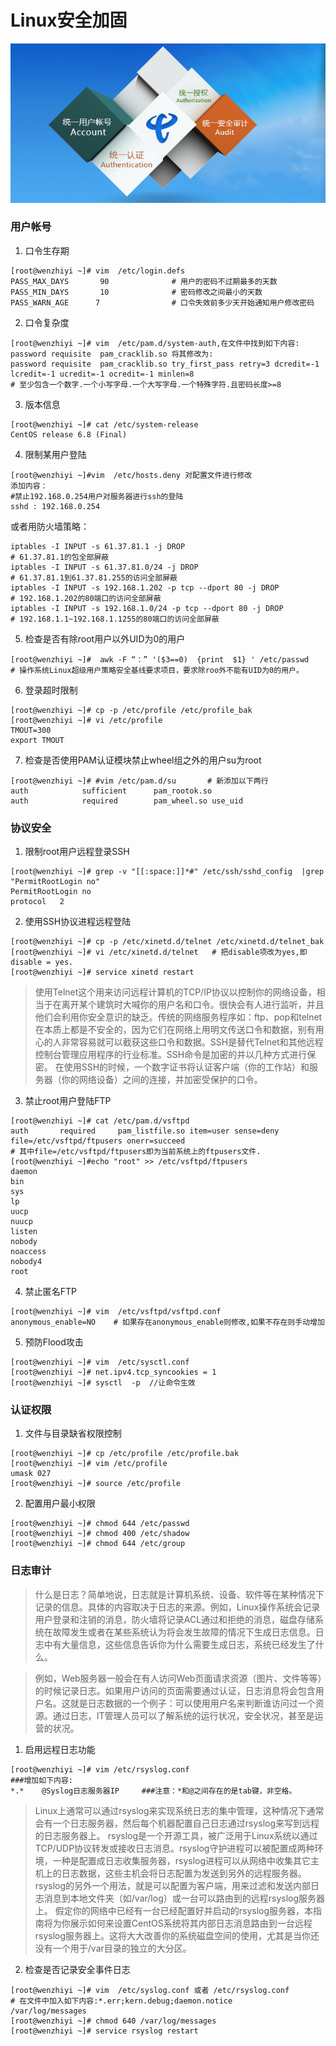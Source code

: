 # Linux安全加固
![安全加固项目](./LinuxSafe.jpg)

### 用户帐号
1. 口令生存期
```
[root@wenzhiyi ~]# vim  /etc/login.defs
PASS_MAX_DAYS       90              # 用户的密码不过期最多的天数
PASS_MIN_DAYS       10              # 密码修改之间最小的天数
PASS_WARN_AGE      7                # 口令失效前多少天开始通知用户修改密码
```
2. 口令复杂度
```
[root@wenzhiyi ~]# vim  /etc/pam.d/system-auth,在文件中找到如下内容:
password requisite  pam_cracklib.so 将其修改为:
password requisite  pam_cracklib.so try_first_pass retry=3 dcredit=-1 lcredit=-1 ucredit=-1 ocredit=-1 minlen=8       
# 至少包含一个数字.一个小写字母.一个大写字母.一个特殊字符.且密码长度>=8
```
3. 版本信息
```
[root@wenzhiyi ~]# cat /etc/system-release
CentOS release 6.8 (Final)
```
4. 限制某用户登陆
```
[root@wenzhiyi ~]#vim  /etc/hosts.deny 对配置文件进行修改
添加内容：
#禁止192.168.0.254用户对服务器进行ssh的登陆
sshd : 192.168.0.254  
```
或者用防火墙策略：
```
iptables -I INPUT -s 61.37.81.1 -j DROP
# 61.37.81.1的包全部屏蔽
iptables -I INPUT -s 61.37.81.0/24 -j DROP
# 61.37.81.1到61.37.81.255的访问全部屏蔽
iptables -I INPUT -s 192.168.1.202 -p tcp --dport 80 -j DROP
# 192.168.1.202的80端口的访问全部屏蔽
iptables -I INPUT -s 192.168.1.0/24 -p tcp --dport 80 -j DROP
# 192.168.1.1~192.168.1.1255的80端口的访问全部屏蔽
```
5. 检查是否有除root用户以外UID为0的用户
```
[root@wenzhiyi ~]#  awk -F “：” '($3==0)  {print  $1} ' /etc/passwd
# 操作系统Linux超级用户策略安全基线要求项目，要求除roo外不能有UID为0的用户。
```
6. 登录超时限制
```
[root@wenzhiyi ~]# cp -p /etc/profile /etc/profile_bak
[root@wenzhiyi ~]# vi /etc/profile
TMOUT=300                                 
export TMOUT
```
7. 检查是否使用PAM认证模块禁止wheel组之外的用户su为root
```
[root@wenzhiyi ~]# #vim /etc/pam.d/su       # 新添加以下两行
auth            sufficient      pam_rootok.so
auth            required        pam_wheel.so use_uid
```

### 协议安全
1. 限制root用户远程登录SSH
```
[root@wenzhiyi ~]# grep -v "[[:space:]]*#" /etc/ssh/sshd_config  |grep "PermitRootLogin no"
PermitRootLogin no
protocol   2
```
2. 使用SSH协议进程远程登陆
```
[root@wenzhiyi ~]# cp -p /etc/xinetd.d/telnet /etc/xinetd.d/telnet_bak
[root@wenzhiyi ~]# vi /etc/xinetd.d/telnet   # 把disable项改为yes,即disable = yes.
[root@wenzhiyi ~]# service xinetd restart
```
>使用Telnet这个用来访问远程计算机的TCP/IP协议以控制你的网络设备，相当于在离开某个建筑时大喊你的用户名和口令。很快会有人进行监听，并且他们会利用你安全意识的缺乏。传统的网络服务程序如：ftp、pop和telnet在本质上都是不安全的，因为它们在网络上用明文传送口令和数据，别有用心的人非常容易就可以截获这些口令和数据。SSH是替代Telnet和其他远程控制台管理应用程序的行业标准。SSH命令是加密的并以几种方式进行保密。 在使用SSH的时候，一个数字证书将认证客户端（你的工作站）和服务器（你的网络设备）之间的连接，并加密受保护的口令。

3. 禁止root用户登陆FTP
```
[root@wenzhiyi ~]# cat /etc/pam.d/vsftpd
auth       required     pam_listfile.so item=user sense=deny file=/etc/vsftpd/ftpusers onerr=succeed
# 其中file=/etc/vsftpd/ftpusers即为当前系统上的ftpusers文件.
[root@wenzhiyi ~]#echo "root" >> /etc/vsftpd/ftpusers
daemon
bin
sys
lp
uucp
nuucp
listen
nobody
noaccess
nobody4
root
```
4. 禁止匿名FTP
```
[root@wenzhiyi ~]# vim  /etc/vsftpd/vsftpd.conf
anonymous_enable=NO    # 如果存在anonymous_enable则修改,如果不存在则手动增加
```
5. 预防Flood攻击
```
[root@wenzhiyi ~]# vim  /etc/sysctl.conf
[root@wenzhiyi ~]# net.ipv4.tcp_syncookies = 1
[root@wenzhiyi ~]# sysctl  -p  //让命令生效
```

### 认证权限
1. 文件与目录缺省权限控制
```
[root@wenzhiyi ~]# cp /etc/profile /etc/profile.bak
[root@wenzhiyi ~]# vim /etc/profile
umask 027
[root@wenzhiyi ~]# source /etc/profile
```
2. 配置用户最小权限
```
[root@wenzhiyi ~]# chmod 644 /etc/passwd
[root@wenzhiyi ~]# chmod 400 /etc/shadow
[root@wenzhiyi ~]# chmod 644 /etc/group
```

### 日志审计
>什么是日志？简单地说，日志就是计算机系统、设备、软件等在某种情况下记录的信息。具体的内容取决于日志的来源。例如，Linux操作系统会记录用户登录和注销的消息，防火墙将记录ACL通过和拒绝的消息，磁盘存储系统在故障发生或者在某些系统认为将会发生故障的情况下生成日志信息。日志中有大量信息，这些信息告诉你为什么需要生成日志，系统已经发生了什么。

>例如，Web服务器一般会在有人访问Web页面请求资源（图片、文件等等）的时候记录日志。如果用户访问的页面需要通过认证，日志消息将会包含用户名。这就是日志数据的一个例子：可以使用用户名来判断谁访问过一个资源。通过日志，IT管理人员可以了解系统的运行状况，安全状况，甚至是运营的状况。

1. 启用远程日志功能
```
[root@wenzhiyi ~]# vim /etc/rsyslog.conf
###增加如下内容:
*.*    @Syslog日志服务器IP     ###注意：*和@之间存在的是tab键，非空格。
```
>Linux上通常可以通过rsyslog来实现系统日志的集中管理，这种情况下通常会有一个日志服务器，然后每个机器配置自己日志通过rsyslog来写到远程的日志服务器上。
rsyslog是一个开源工具，被广泛用于Linux系统以通过TCP/UDP协议转发或接收日志消息。rsyslog守护进程可以被配置成两种环境，一种是配置成日志收集服务器，rsyslog进程可以从网络中收集其它主机上的日志数据，这些主机会将日志配置为发送到另外的远程服务器。rsyslog的另外一个用法，就是可以配置为客户端，用来过滤和发送内部日志消息到本地文件夹（如/var/log）或一台可以路由到的远程rsyslog服务器上。
假定你的网络中已经有一台已经配置好并启动的rsyslog服务器，本指南将为你展示如何来设置CentOS系统将其内部日志消息路由到一台远程rsyslog服务器上。这将大大改善你的系统磁盘空间的使用，尤其是当你还没有一个用于/var目录的独立的大分区。

2. 检查是否记录安全事件日志
```
[root@wenzhiyi ~]# vim  /etc/syslog.conf 或者 /etc/rsyslog.conf
# 在文件中加入如下内容:*.err;kern.debug;daemon.notice     /var/log/messages
[root@wenzhiyi ~]# chmod 640 /var/log/messages
[root@wenzhiyi ~]# service rsyslog restart
```
